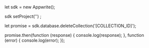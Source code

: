 let sdk = new Appwrite();

sdk
    setProject('')
;

let promise = sdk.database.deleteCollection('[COLLECTION_ID]');

promise.then(function (response) {
    console.log(response);
}, function (error) {
    console.log(error);
});